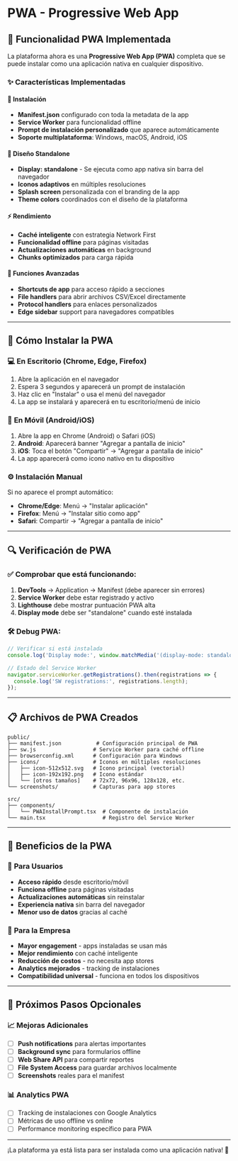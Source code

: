 # PWA - Progressive Web App

## 🚀 Funcionalidad PWA Implementada

La plataforma ahora es una **Progressive Web App (PWA)** completa que se puede instalar como una aplicación nativa en cualquier dispositivo.

### ✨ Características Implementadas

#### 📱 **Instalación**
- **Manifest.json** configurado con toda la metadata de la app
- **Service Worker** para funcionalidad offline
- **Prompt de instalación personalizado** que aparece automáticamente
- **Soporte multiplataforma**: Windows, macOS, Android, iOS

#### 🎨 **Diseño Standalone**
- **Display: standalone** - Se ejecuta como app nativa sin barra del navegador
- **Iconos adaptivos** en múltiples resoluciones
- **Splash screen** personalizada con el branding de la app
- **Theme colors** coordinados con el diseño de la plataforma

#### ⚡ **Rendimiento**
- **Caché inteligente** con estrategia Network First
- **Funcionalidad offline** para páginas visitadas
- **Actualizaciones automáticas** en background
- **Chunks optimizados** para carga rápida

#### 🔧 **Funciones Avanzadas**
- **Shortcuts de app** para acceso rápido a secciones
- **File handlers** para abrir archivos CSV/Excel directamente
- **Protocol handlers** para enlaces personalizados
- **Edge sidebar** support para navegadores compatibles

---

## 📖 Cómo Instalar la PWA

### 💻 **En Escritorio (Chrome, Edge, Firefox)**
1. Abre la aplicación en el navegador
2. Espera 3 segundos y aparecerá un prompt de instalación
3. Haz clic en "Instalar" o usa el menú del navegador
4. La app se instalará y aparecerá en tu escritorio/menú de inicio

### 📱 **En Móvil (Android/iOS)**
1. Abre la app en Chrome (Android) o Safari (iOS)
2. **Android**: Aparecerá banner "Agregar a pantalla de inicio"
3. **iOS**: Toca el botón "Compartir" → "Agregar a pantalla de inicio"
4. La app aparecerá como icono nativo en tu dispositivo

### ⚙️ **Instalación Manual**
Si no aparece el prompt automático:
- **Chrome/Edge**: Menú → "Instalar aplicación"
- **Firefox**: Menú → "Instalar sitio como app"
- **Safari**: Compartir → "Agregar a pantalla de inicio"

---

## 🔍 Verificación de PWA

### ✅ **Comprobar que está funcionando:**
1. **DevTools** → Application → Manifest (debe aparecer sin errores)
2. **Service Worker** debe estar registrado y activo
3. **Lighthouse** debe mostrar puntuación PWA alta
4. **Display mode** debe ser "standalone" cuando esté instalada

### 🛠️ **Debug PWA:**
```javascript
// Verificar si está instalada
console.log('Display mode:', window.matchMedia('(display-mode: standalone)').matches ? 'standalone' : 'browser');

// Estado del Service Worker
navigator.serviceWorker.getRegistrations().then(registrations => {
  console.log('SW registrations:', registrations.length);
});
```

---

## 📋 Archivos de PWA Creados

```
public/
├── manifest.json           # Configuración principal de PWA
├── sw.js                  # Service Worker para caché offline
├── browserconfig.xml      # Configuración para Windows
├── icons/                 # Iconos en múltiples resoluciones
│   ├── icon-512x512.svg   # Icono principal (vectorial)
│   ├── icon-192x192.png   # Icono estándar
│   └── [otros tamaños]    # 72x72, 96x96, 128x128, etc.
└── screenshots/           # Capturas para app stores

src/
├── components/
│   └── PWAInstallPrompt.tsx  # Componente de instalación
└── main.tsx                  # Registro del Service Worker
```

---

## 🎯 Beneficios de la PWA

### 👥 **Para Usuarios**
- **Acceso rápido** desde escritorio/móvil
- **Funciona offline** para páginas visitadas
- **Actualizaciones automáticas** sin reinstalar
- **Experiencia nativa** sin barra del navegador
- **Menor uso de datos** gracias al caché

### 🏢 **Para la Empresa**
- **Mayor engagement** - apps instaladas se usan más
- **Mejor rendimiento** con caché inteligente
- **Reducción de costos** - no necesita app stores
- **Analytics mejorados** - tracking de instalaciones
- **Compatibilidad universal** - funciona en todos los dispositivos

---

## 🚀 Próximos Pasos Opcionales

### 📈 **Mejoras Adicionales**
- [ ] **Push notifications** para alertas importantes
- [ ] **Background sync** para formularios offline
- [ ] **Web Share API** para compartir reportes
- [ ] **File System Access** para guardar archivos localmente
- [ ] **Screenshots** reales para el manifest

### 📊 **Analytics PWA**
- [ ] Tracking de instalaciones con Google Analytics
- [ ] Métricas de uso offline vs online
- [ ] Performance monitoring específico para PWA

---

¡La plataforma ya está lista para ser instalada como una aplicación nativa! 🎉
